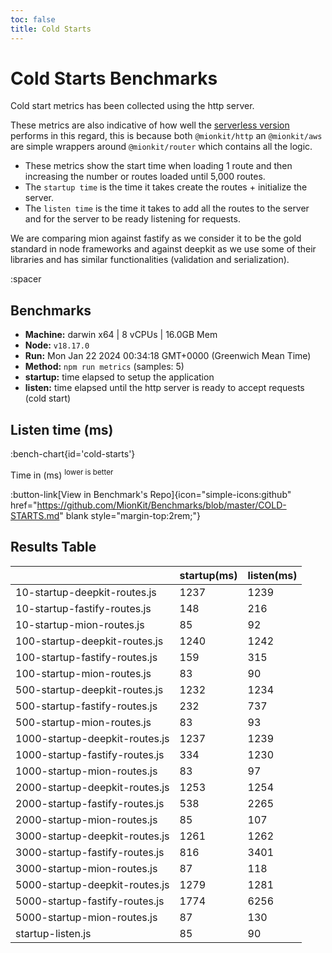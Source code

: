 ```yaml
---
toc: false
title: Cold Starts
---
```


# Cold Starts Benchmarks

Cold start metrics has been collected using the http server.

These metrics are also indicative of how well the [serverless version](https://github.com/mionkit/mion/tree/master/packages/serverless) performs in this regard, this is because both `@mionkit/http` an `@mionkit/aws` are simple wrappers around `@mionkit/router` which contains all the logic.

- These metrics show the start time when loading 1 route and then increasing the number or routes loaded until 5,000 routes.
- The `startup time` is the time it takes create the routes + initialize the server.
- The `listen time` is the time it takes to add all the routes to the server and for the server to be ready listening for requests.

We are comparing mion against fastify as we consider it to be the gold standard in node frameworks and against deepkit as we use some of their libraries and has similar functionalities (validation and serialization).

:spacer

## Benchmarks

* __Machine:__ darwin x64 | 8 vCPUs | 16.0GB Mem
* __Node:__ `v18.17.0`
* __Run:__ Mon Jan 22 2024 00:34:18 GMT+0000 (Greenwich Mean Time)
* __Method:__ `npm run metrics` (samples: 5)
* __startup:__ time elapsed to setup the application
* __listen:__ time elapsed until the http server is ready to accept requests (cold start)

## Listen time (ms)

:bench-chart{id='cold-starts'}

Time in (ms) <sup>lower is better</sup>


:button-link[View in Benchmark's Repo]{icon="simple-icons:github" href="https://github.com/MionKit/Benchmarks/blob/master/COLD-STARTS.md" blank style="margin-top:2rem;"}

## Results Table

|                                | startup(ms) | listen(ms) |
| ------------------------------ | ----------- | ---------- |
| 10-startup-deepkit-routes.js   | 1237        | 1239       |
| 10-startup-fastify-routes.js   | 148         | 216        |
| 10-startup-mion-routes.js      | 85          | 92         |
| 100-startup-deepkit-routes.js  | 1240        | 1242       |
| 100-startup-fastify-routes.js  | 159         | 315        |
| 100-startup-mion-routes.js     | 83          | 90         |
| 500-startup-deepkit-routes.js  | 1232        | 1234       |
| 500-startup-fastify-routes.js  | 232         | 737        |
| 500-startup-mion-routes.js     | 83          | 93         |
| 1000-startup-deepkit-routes.js | 1237        | 1239       |
| 1000-startup-fastify-routes.js | 334         | 1230       |
| 1000-startup-mion-routes.js    | 83          | 97         |
| 2000-startup-deepkit-routes.js | 1253        | 1254       |
| 2000-startup-fastify-routes.js | 538         | 2265       |
| 2000-startup-mion-routes.js    | 85          | 107        |
| 3000-startup-deepkit-routes.js | 1261        | 1262       |
| 3000-startup-fastify-routes.js | 816         | 3401       |
| 3000-startup-mion-routes.js    | 87          | 118        |
| 5000-startup-deepkit-routes.js | 1279        | 1281       |
| 5000-startup-fastify-routes.js | 1774        | 6256       |
| 5000-startup-mion-routes.js    | 87          | 130        |
| startup-listen.js              | 85          | 90         |

